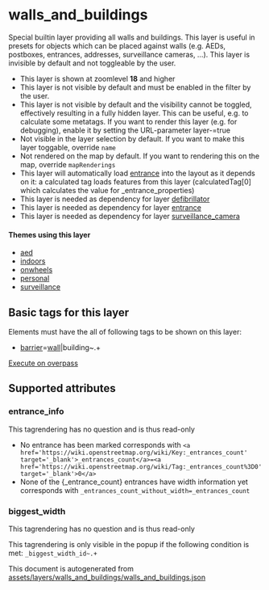 

 walls_and_buildings 
=====================





Special builtin layer providing all walls and buildings. This layer is useful in presets for objects which can be placed against walls (e.g. AEDs, postboxes, entrances, addresses, surveillance cameras, …). This layer is invisible by default and not toggleable by the user.






  - This layer is shown at zoomlevel **18** and higher
  - This layer is not visible by default and must be enabled in the filter by the user. 
  - This layer is not visible by default and the visibility cannot be toggled, effectively resulting in a fully hidden layer. This can be useful, e.g. to calculate some metatags. If you want to render this layer (e.g. for debugging), enable it by setting the URL-parameter layer-<id>=true
  - Not visible in the layer selection by default. If you want to make this layer toggable, override `name`
  - Not rendered on the map by default. If you want to rendering this on the map, override `mapRenderings`
  - This layer will automatically load  [entrance](./entrance.md)  into the layout as it depends on it:  a calculated tag loads features from this layer (calculatedTag[0] which calculates the value for _entrance_properties)
  - This layer is needed as dependency for layer [defibrillator](#defibrillator)
  - This layer is needed as dependency for layer [entrance](#entrance)
  - This layer is needed as dependency for layer [surveillance_camera](#surveillance_camera)




#### Themes using this layer 





  - [aed](https://mapcomplete.osm.be/aed)
  - [indoors](https://mapcomplete.osm.be/indoors)
  - [onwheels](https://mapcomplete.osm.be/onwheels)
  - [personal](https://mapcomplete.osm.be/personal)
  - [surveillance](https://mapcomplete.osm.be/surveillance)




 Basic tags for this layer 
---------------------------



Elements must have the all of following tags to be shown on this layer:



  - <a href='https://wiki.openstreetmap.org/wiki/Key:barrier' target='_blank'>barrier</a>=<a href='https://wiki.openstreetmap.org/wiki/Tag:barrier%3Dwall' target='_blank'>wall</a>|building~.+


[Execute on overpass](http://overpass-turbo.eu/?Q=%5Bout%3Ajson%5D%5Btimeout%3A90%5D%3B(%20%20%20%20nwr%5B%22barrier%22%3D%22wall%22%5D(%7B%7Bbbox%7D%7D)%3B%0A%20%20%20%20nwr%5B%22building%22%5D(%7B%7Bbbox%7D%7D)%3B%0A)%3Bout%20body%3B%3E%3Bout%20skel%20qt%3B)



 Supported attributes 
----------------------





### entrance_info 



This tagrendering has no question and is thus read-only





  - No entrance has been marked  corresponds with  `<a href='https://wiki.openstreetmap.org/wiki/Key:_entrances_count' target='_blank'>_entrances_count</a>=<a href='https://wiki.openstreetmap.org/wiki/Tag:_entrances_count%3D0' target='_blank'>0</a>`
  - None of the {_entrance_count} entrances have width information yet  corresponds with  `_entrances_count_without_width=_entrances_count`




### biggest_width 



This tagrendering has no question and is thus read-only



This tagrendering is only visible in the popup if the following condition is met: `_biggest_width_id~.+` 

This document is autogenerated from [assets/layers/walls_and_buildings/walls_and_buildings.json](https://github.com/pietervdvn/MapComplete/blob/develop/assets/layers/walls_and_buildings/walls_and_buildings.json)